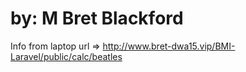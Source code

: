 # by: M Bret Blackford
Info from laptop
url => http://www.bret-dwa15.vip/BMI-Laravel/public/calc/beatles


